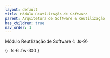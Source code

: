 ```yaml
---
layout: default
title: Módulo Reutilização de Software
parent: Arquitetura de Software & Reutilização
has_children: true
nav_order: 1
---
```


Módulo Reutilização de Software
{: .fs-9}

<!--Descrição-->
{: .fs-6 .fw-300  }

